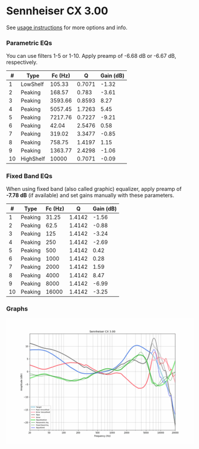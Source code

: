 # Sennheiser CX 3.00
See [usage instructions](https://github.com/jaakkopasanen/AutoEq#usage) for more options and info.

### Parametric EQs
You can use filters 1-5 or 1-10. Apply preamp of -6.68 dB or -6.67 dB, respectively.

|   # | Type      |   Fc (Hz) |      Q |   Gain (dB) |
|-----|-----------|-----------|--------|-------------|
|   1 | LowShelf  |    105.33 | 0.7071 |       -1.32 |
|   2 | Peaking   |    168.57 | 0.783  |       -3.61 |
|   3 | Peaking   |   3593.66 | 0.8593 |        8.27 |
|   4 | Peaking   |   5057.45 | 1.7263 |        5.45 |
|   5 | Peaking   |   7217.76 | 0.7227 |       -9.21 |
|   6 | Peaking   |     42.04 | 2.5476 |        0.58 |
|   7 | Peaking   |    319.02 | 3.3477 |       -0.85 |
|   8 | Peaking   |    758.75 | 1.4197 |        1.15 |
|   9 | Peaking   |   1363.77 | 2.4298 |       -1.06 |
|  10 | HighShelf |  10000    | 0.7071 |       -0.09 |

### Fixed Band EQs
When using fixed band (also called graphic) equalizer, apply preamp of **-7.78 dB** (if available) and set gains manually with these parameters.

|   # | Type    |   Fc (Hz) |      Q |   Gain (dB) |
|-----|---------|-----------|--------|-------------|
|   1 | Peaking |     31.25 | 1.4142 |       -1.56 |
|   2 | Peaking |     62.5  | 1.4142 |       -0.88 |
|   3 | Peaking |    125    | 1.4142 |       -3.24 |
|   4 | Peaking |    250    | 1.4142 |       -2.69 |
|   5 | Peaking |    500    | 1.4142 |        0.42 |
|   6 | Peaking |   1000    | 1.4142 |        0.28 |
|   7 | Peaking |   2000    | 1.4142 |        1.59 |
|   8 | Peaking |   4000    | 1.4142 |        8.47 |
|   9 | Peaking |   8000    | 1.4142 |       -6.99 |
|  10 | Peaking |  16000    | 1.4142 |       -3.25 |

### Graphs
![](./Sennheiser%20CX%203.00.png)
